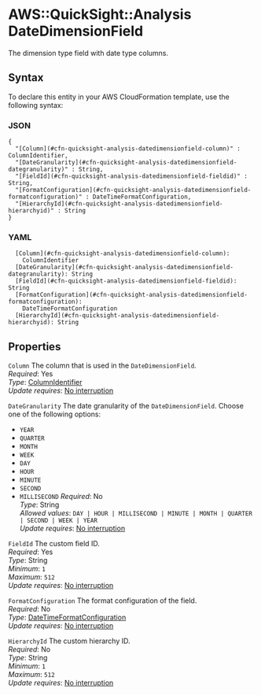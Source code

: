 # AWS::QuickSight::Analysis DateDimensionField<a name="aws-properties-quicksight-analysis-datedimensionfield"></a>

The dimension type field with date type columns\.

## Syntax<a name="aws-properties-quicksight-analysis-datedimensionfield-syntax"></a>

To declare this entity in your AWS CloudFormation template, use the following syntax:

### JSON<a name="aws-properties-quicksight-analysis-datedimensionfield-syntax.json"></a>

```
{
  "[Column](#cfn-quicksight-analysis-datedimensionfield-column)" : ColumnIdentifier,
  "[DateGranularity](#cfn-quicksight-analysis-datedimensionfield-dategranularity)" : String,
  "[FieldId](#cfn-quicksight-analysis-datedimensionfield-fieldid)" : String,
  "[FormatConfiguration](#cfn-quicksight-analysis-datedimensionfield-formatconfiguration)" : DateTimeFormatConfiguration,
  "[HierarchyId](#cfn-quicksight-analysis-datedimensionfield-hierarchyid)" : String
}
```

### YAML<a name="aws-properties-quicksight-analysis-datedimensionfield-syntax.yaml"></a>

```
  [Column](#cfn-quicksight-analysis-datedimensionfield-column):
    ColumnIdentifier
  [DateGranularity](#cfn-quicksight-analysis-datedimensionfield-dategranularity): String
  [FieldId](#cfn-quicksight-analysis-datedimensionfield-fieldid): String
  [FormatConfiguration](#cfn-quicksight-analysis-datedimensionfield-formatconfiguration):
    DateTimeFormatConfiguration
  [HierarchyId](#cfn-quicksight-analysis-datedimensionfield-hierarchyid): String
```

## Properties<a name="aws-properties-quicksight-analysis-datedimensionfield-properties"></a>

`Column` <a name="cfn-quicksight-analysis-datedimensionfield-column"></a>
The column that is used in the `DateDimensionField`\.  
_Required_: Yes  
_Type_: [ColumnIdentifier](aws-properties-quicksight-analysis-columnidentifier.md)  
_Update requires_: [No interruption](https://docs.aws.amazon.com/AWSCloudFormation/latest/UserGuide/using-cfn-updating-stacks-update-behaviors.html#update-no-interrupt)

`DateGranularity` <a name="cfn-quicksight-analysis-datedimensionfield-dategranularity"></a>
The date granularity of the `DateDimensionField`\. Choose one of the following options:

- `YEAR`
- `QUARTER`
- `MONTH`
- `WEEK`
- `DAY`
- `HOUR`
- `MINUTE`
- `SECOND`
- `MILLISECOND`
  _Required_: No  
  _Type_: String  
  _Allowed values_: `DAY | HOUR | MILLISECOND | MINUTE | MONTH | QUARTER | SECOND | WEEK | YEAR`  
  _Update requires_: [No interruption](https://docs.aws.amazon.com/AWSCloudFormation/latest/UserGuide/using-cfn-updating-stacks-update-behaviors.html#update-no-interrupt)

`FieldId` <a name="cfn-quicksight-analysis-datedimensionfield-fieldid"></a>
The custom field ID\.  
_Required_: Yes  
_Type_: String  
_Minimum_: `1`  
_Maximum_: `512`  
_Update requires_: [No interruption](https://docs.aws.amazon.com/AWSCloudFormation/latest/UserGuide/using-cfn-updating-stacks-update-behaviors.html#update-no-interrupt)

`FormatConfiguration` <a name="cfn-quicksight-analysis-datedimensionfield-formatconfiguration"></a>
The format configuration of the field\.  
_Required_: No  
_Type_: [DateTimeFormatConfiguration](aws-properties-quicksight-analysis-datetimeformatconfiguration.md)  
_Update requires_: [No interruption](https://docs.aws.amazon.com/AWSCloudFormation/latest/UserGuide/using-cfn-updating-stacks-update-behaviors.html#update-no-interrupt)

`HierarchyId` <a name="cfn-quicksight-analysis-datedimensionfield-hierarchyid"></a>
The custom hierarchy ID\.  
_Required_: No  
_Type_: String  
_Minimum_: `1`  
_Maximum_: `512`  
_Update requires_: [No interruption](https://docs.aws.amazon.com/AWSCloudFormation/latest/UserGuide/using-cfn-updating-stacks-update-behaviors.html#update-no-interrupt)

